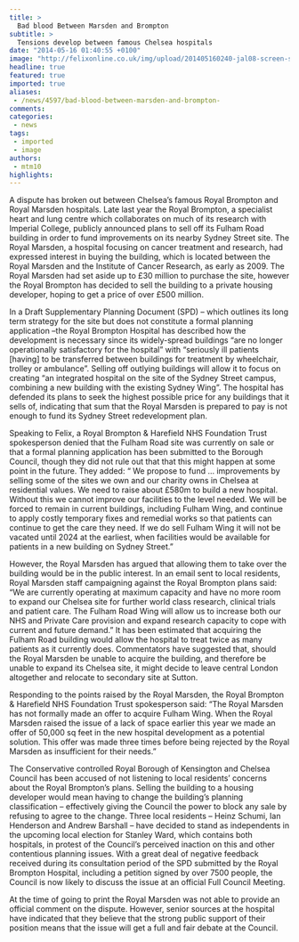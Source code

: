 ```yaml
---
title: >
  Bad blood Between Marsden and Brompton
subtitle: >
  Tensions develop between famous Chelsea hospitals
date: "2014-05-16 01:40:55 +0100"
image: "http://felixonline.co.uk/img/upload/201405160240-jal08-screen-shot-2014-05-16-at-02.40.03.png"
headline: true
featured: true
imported: true
aliases:
 - /news/4597/bad-blood-between-marsden-and-brompton-
comments:
categories:
 - news
tags:
 - imported
 - image
authors:
 - mtm10
highlights:
---
```


A dispute has broken out between Chelsea’s famous Royal Brompton and Royal Marsden hospitals. Late last year the Royal Brompton, a specialist heart and lung centre which collaborates on much of its research with Imperial College, publicly announced plans to sell off its Fulham Road building in order to fund improvements on its nearby Sydney Street site. The Royal Marsden, a hospital focusing on cancer treatment and research, had expressed interest in buying the building, which is located between the Royal Marsden and the Institute of Cancer Research, as early as 2009. The Royal Marsden had set aside up to £30 million to purchase the site, however the Royal Brompton has decided to sell the building to a private housing developer, hoping to get a price of over £500 million.

In a Draft Supplementary Planning Document (SPD) – which outlines its long term strategy for the site but does not constitute a formal planning application –the Royal Brompton Hospital has described how the development is necessary since its widely-spread buildings “are no longer operationally satisfactory for the hospital” with “seriously ill patients [having] to be transferred between buildings for treatment by wheelchair, trolley or ambulance”. Selling off outlying buildings will allow it to focus on creating “an integrated hospital on the site of the Sydney Street campus, combining a new building with the existing Sydney Wing”. The hospital has defended its plans to seek the highest possible price for any buildings that it sells of, indicating that sum that the Royal Marsden is prepared to pay is not enough to fund its Sydney Street redevelopment plan.

Speaking to Felix, a Royal Brompton & Harefield NHS Foundation Trust spokesperson denied that the Fulham Road site was currently on sale or that a formal planning application has been submitted to the Borough Council, though they did not rule out that that this might happen at some point in the future. They added: “ We propose to fund ... improvements by selling some of the sites we own and our charity owns in Chelsea at residential values. We need to raise about £580m to build a new hospital. Without this we cannot improve our facilities to the level needed. We will be forced to remain in current buildings, including Fulham Wing, and continue to apply costly temporary fixes and remedial works so that patients can continue to get the care they need. If we do sell Fulham Wing it will not be vacated until 2024 at the earliest, when facilities would be available for patients in a new building on Sydney Street.”

However, the Royal Marsden has argued that allowing them to take over the building would be in the public interest. In an email sent to local residents, Royal Marsden staff campaigning against the Royal Brompton plans said: “We are currently operating at maximum capacity and have no more room to expand our Chelsea site for further world class research, clinical trials and patient care. The Fulham Road Wing will allow us to increase both our NHS and Private Care provision and expand research capacity to cope with current and future demand.” It has been estimated that acquiring the Fulham Road building would allow the hospital to treat twice as many patients as it currently does. Commentators have suggested that, should the Royal Marsden be unable to acquire the building, and therefore be unable to expand its Chelsea site, it might decide to leave central London altogether and relocate to secondary site at Sutton.

Responding to the points raised by the Royal Marsden, the Royal Brompton & Harefield NHS Foundation Trust spokesperson said: “The Royal Marsden has not formally made an offer to acquire Fulham Wing. When the Royal Marsden raised the issue of a lack of space earlier this year we made an offer of 50,000 sq feet in the new hospital development as a potential solution. This offer was made three times before being rejected by the Royal Marsden as insufficient for their needs.”

The Conservative controlled Royal Borough of Kensington and Chelsea Council has been accused of not listening to local residents’ concerns about the Royal Brompton’s plans. Selling the building to a housing developer would mean having to change the building’s planning classification – effectively giving the Council the power to block any sale by refusing to agree to the change. Three local residents – Heinz Schumi, Ian Henderson and Andrew Barshall – have decided to stand as independents in the upcoming local election for Stanley Ward, which contains both hospitals, in protest of the Council’s perceived inaction on this and other contentious planning issues. With a great deal of negative feedback received during its consultation period of the SPD submitted by the Royal Brompton Hospital, including a petition signed by over 7500 people, the Council is now likely to discuss the issue at an official Full Council Meeting.

At the time of going to print the Royal Marsden was not able to provide an official comment on the dispute. However, senior sources at the hospital have indicated that they believe that the strong public support of their position means that the issue will get a full and fair debate at the Council.
